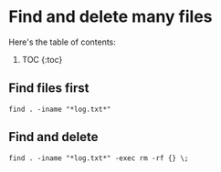 # Find and delete many files

Here's the table of contents:

1. TOC
{:toc}

## Find files first

```
find . -iname "*log.txt*"
```

## Find and delete

```
find . -iname "*log.txt*" -exec rm -rf {} \;
```
